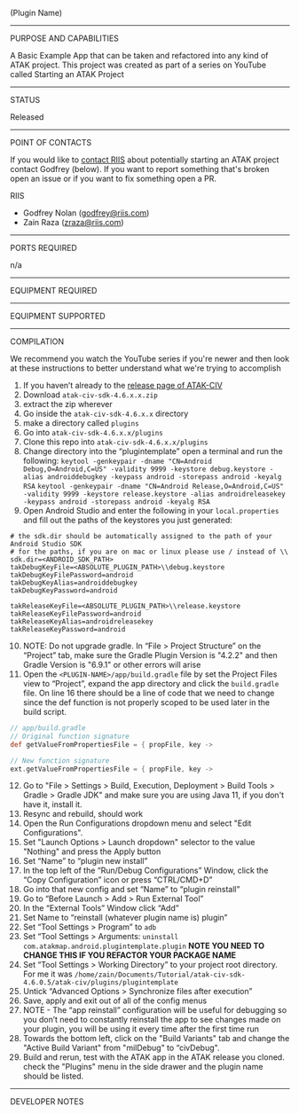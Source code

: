 (Plugin Name)


_________________________________________________________________
PURPOSE AND CAPABILITIES

A Basic Example App that can be taken and refactored into any kind of ATAK project.
This project was created as part of a series on YouTube called Starting an ATAK Project


_________________________________________________________________
STATUS

Released

_________________________________________________________________
POINT OF CONTACTS

If you would like to [contact RIIS](https://www.riis.com/contact) about potentially starting an ATAK project contact Godfrey (below).
If you want to report something that's broken open an issue or if you want to fix something open a PR.

RIIS
- Godfrey Nolan (godfrey@riis.com)
- Zain Raza (zraza@riis.com)

_________________________________________________________________
PORTS REQUIRED

n/a

_________________________________________________________________
EQUIPMENT REQUIRED

_________________________________________________________________
EQUIPMENT SUPPORTED

_________________________________________________________________
COMPILATION

We recommend you watch the YouTube series if you're newer and then look at these instructions to better understand what we're trying to accomplish

1. If you haven’t already to the [release page of ATAK-CIV](https://github.com/deptofdefense/AndroidTacticalAssaultKit-CIV/releases/latest)
2. Download `atak-civ-sdk-4.6.x.x.zip`
3. extract the zip wherever
4. Go inside the `atak-civ-sdk-4.6.x.x` directory
5. make a directory called `plugins`
6. Go into `atak-civ-sdk-4.6.x.x/plugins`
7. Clone this repo into `atak-civ-sdk-4.6.x.x/plugins`
8. Change directory into the “plugintemplate” open a terminal and run the following:
`keytool -genkeypair -dname "CN=Android Debug,O=Android,C=US" -validity 9999 -keystore debug.keystore -alias androiddebugkey -keypass android -storepass android -keyalg RSA`
`keytool -genkeypair -dname "CN=Android Release,O=Android,C=US" -validity 9999 -keystore release.keystore -alias androidreleasekey -keypass android -storepass android -keyalg RSA`
9. Open Android Studio and enter the following in your `local.properties` and fill out the paths of the keystores you just generated:
```
# the sdk.dir should be automatically assigned to the path of your Android Studio SDK
# for the paths, if you are on mac or linux please use / instead of \\
sdk.dir=<ANDROID_SDK_PATH>
takDebugKeyFile=<ABSOLUTE_PLUGIN_PATH>\\debug.keystore
takDebugKeyFilePassword=android
takDebugKeyAlias=androiddebugkey
takDebugKeyPassword=android

takReleaseKeyFile=<ABSOLUTE_PLUGIN_PATH>\\release.keystore
takReleaseKeyFilePassword=android
takReleaseKeyAlias=androidreleasekey
takReleaseKeyPassword=android
```
10. NOTE: Do not upgrade gradle. In “File > Project Structure” on the “Project” tab, make sure the Gradle Plugin Version is "4.2.2" and then Gradle Version is "6.9.1" or other errors will arise
11. Open the `<PLUGIN-NAME>/app/build.gradle` file by set the Project Files view to “Project”, expand the app directory and click the `build.gradle` file. On line 16 there should be a line of code that we need to change since the def function is not properly scoped to be used later in the build script.
```groovy
// app/build.gradle
// Original function signature
def getValueFromPropertiesFile = { propFile, key ->

// New function signature
ext.getValueFromPropertiesFile = { propFile, key ->
```
12. Go to "File > Settings > Build, Execution, Deployment > Build Tools > Gradle > Gradle JDK" and make sure you are using Java 11, if you don't have it, install it.
13. Resync and rebuild, should work
14. Open the Run Configurations dropdown menu and select "Edit Configurations".
15. Set "Launch Options > Launch dropdown" selector to the value "Nothing" and press the Apply button
16. Set “Name” to “plugin new install”
17. In the top left of the “Run/Debug Configurations” Window, click the “Copy Configuration” icon or press “CTRL/CMD+D”
18. Go into that new config and set “Name” to “plugin reinstall”
19. Go to “Before Launch > Add > Run External Tool”
20. In the “External Tools” Window click “Add”
21. Set Name to “reinstall (whatever plugin name is) plugin”
22. Set “Tool Settings > Program” to `adb`
23. Set “Tool Settings > Arguments: `uninstall com.atakmap.android.plugintemplate.plugin` **NOTE YOU NEED TO CHANGE THIS IF YOU REFACTOR YOUR PACKAGE NAME**
24. Set “Tool Settings > Working Directory” to your project root directory. For me it was `/home/zain/Documents/Tutorial/atak-civ-sdk-4.6.0.5/atak-civ/plugins/plugintemplate`
25. Untick “Advanced Options > Synchronize files after execution”
26. Save, apply and exit out of all of the config menus
27. NOTE - The “app reinstall” configuration will be useful for debugging so you don’t need to constantly reinstall the app to see changes made on your plugin, you will be using it every time after the first time run
28. Towards the bottom left, click on the "Build Variants" tab and change the "Active Build Variant" from "milDebug" to “civDebug".
29. Build and rerun, test with the ATAK app in the ATAK release you cloned. check the "Plugins" menu in the side drawer and the plugin name should be listed.

_________________________________________________________________
DEVELOPER NOTES
